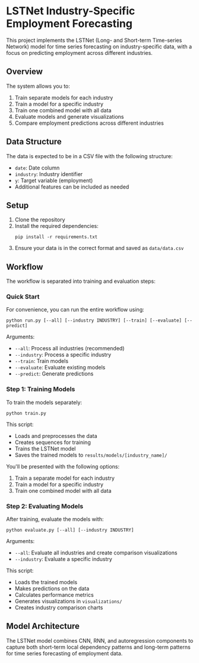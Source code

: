 # LSTNet Industry-Specific Employment Forecasting

This project implements the LSTNet (Long- and Short-term Time-series Network) model for time series forecasting on industry-specific data, with a focus on predicting employment across different industries.

## Overview

The system allows you to:
1. Train separate models for each industry
2. Train a model for a specific industry
3. Train one combined model with all data
4. Evaluate models and generate visualizations
5. Compare employment predictions across different industries

## Data Structure

The data is expected to be in a CSV file with the following structure:
- `date`: Date column
- `industry`: Industry identifier
- `y`: Target variable (employment)
- Additional features can be included as needed

## Setup

1. Clone the repository
2. Install the required dependencies:
   ```
   pip install -r requirements.txt
   ```
3. Ensure your data is in the correct format and saved as `data/data.csv`

## Workflow

The workflow is separated into training and evaluation steps:

### Quick Start

For convenience, you can run the entire workflow using:

```
python run.py [--all] [--industry INDUSTRY] [--train] [--evaluate] [--predict]
```

Arguments:
- `--all`: Process all industries (recommended)
- `--industry`: Process a specific industry
- `--train`: Train models
- `--evaluate`: Evaluate existing models
- `--predict`: Generate predictions

### Step 1: Training Models

To train the models separately:

```
python train.py
```

This script:
- Loads and preprocesses the data
- Creates sequences for training
- Trains the LSTNet model
- Saves the trained models to `results/models/[industry_name]/`

You'll be presented with the following options:
1. Train a separate model for each industry
2. Train a model for a specific industry
3. Train one combined model with all data

### Step 2: Evaluating Models

After training, evaluate the models with:

```
python evaluate.py [--all] [--industry INDUSTRY]
```

Arguments:
- `--all`: Evaluate all industries and create comparison visualizations
- `--industry`: Evaluate a specific industry

This script:
- Loads the trained models
- Makes predictions on the data
- Calculates performance metrics
- Generates visualizations in `visualizations/`
- Creates industry comparison charts

## Model Architecture

The LSTNet model combines CNN, RNN, and autoregression components to capture both short-term local dependency patterns and long-term patterns for time series forecasting of employment data.